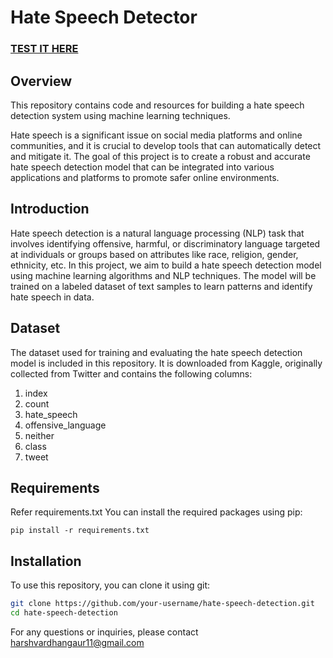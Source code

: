 # Hate Speech Detector
### [TEST IT HERE](https://hatespeechdetector.streamlit.app/)
## Overview
This repository contains code and resources for building a hate speech detection system using machine learning techniques.

Hate speech is a significant issue on social media platforms and online communities, and it is crucial to develop tools that can automatically detect and mitigate it. The goal of this project is to create a robust and accurate hate speech detection model that can be integrated into various applications and platforms to promote safer online environments.

## Introduction

Hate speech detection is a natural language processing (NLP) task that involves identifying offensive, harmful, or discriminatory language targeted at individuals or groups based on attributes like race, religion, gender, ethnicity, etc. In this project, we aim to build a hate speech detection model using machine learning algorithms and NLP techniques. The model will be trained on a labeled dataset of text samples to learn patterns and identify hate speech in data.

## Dataset

The dataset used for training and evaluating the hate speech detection model is included in this repository. It is downloaded from Kaggle, originally collected from Twitter and contains the following columns:

1. index
2. count
3. hate_speech
4. offensive_language
5. neither 
6. class
7. tweet 

## Requirements

Refer requirements.txt
You can install the required packages using pip:
```
pip install -r requirements.txt
```

## Installation

To use this repository, you can clone it using git:
```bash
git clone https://github.com/your-username/hate-speech-detection.git
cd hate-speech-detection
```

For any questions or inquiries, please contact harshvardhangaur11@gmail.com
